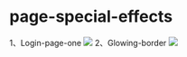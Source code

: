 # page-special-effects
1、Login-page-one
![](https://github.com/fearless98/page-special-effects/blob/master/9.gif)
2、Glowing-border
![](https://github.com/fearless98/page-special-effects/blob/master/glowing-border.png)
